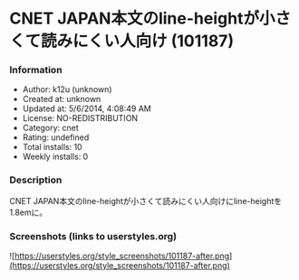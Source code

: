 # CNET JAPAN本文のline-heightが小さくて読みにくい人向け (101187)

### Information
- Author: k12u (unknown)
- Created at: unknown
- Updated at: 5/6/2014, 4:08:49 AM
- License: NO-REDISTRIBUTION
- Category: cnet
- Rating: undefined
- Total installs: 10
- Weekly installs: 0


### Description
CNET JAPAN本文のline-heightが小さくて読みにくい人向けにline-heightを1.8emに。


### Screenshots (links to userstyles.org)
![https://userstyles.org/style_screenshots/101187-after.png](https://userstyles.org/style_screenshots/101187-after.png)


